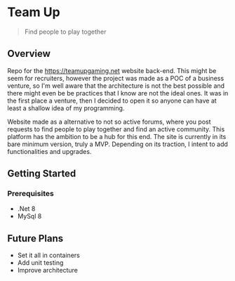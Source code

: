 # Team Up

> Find people to play together

## Overview

Repo for the https://teamupgaming.net website back-end. This might be seem for recruiters, however the project was made as a POC of a business venture, so I'm well aware that the architecture is not the best possible and there might even be be practices that I know are not the ideal ones. It was in the first place a venture, then I decided to open it so anyone can have at least a shallow idea of my programming.

Website made as a alternative to not so active forums, where you post requests to find people to play together and find an active community. This platform has the ambition to be a hub for this end. The site is currently in its bare minimum version, truly a MVP. Depending on its traction, I intent to add functionalities and upgrades.

## Getting Started

### Prerequisites

- .Net 8
- MySql 8

## Future Plans

- Set it all in containers
- Add unit testing
- Improve architecture
